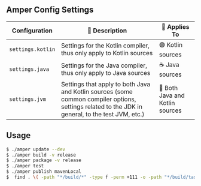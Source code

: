 ## Amper Config Settings

| Configuration     | 📝 Description                                                                                                                                    | 🎯 Applies To                   |
|-------------------|---------------------------------------------------------------------------------------------------------------------------------------------------|---------------------------------|
| `settings.kotlin` | Settings for the Kotlin compiler, thus only apply to Kotlin sources                                                                               | 🟣 Kotlin sources               |
| `settings.java`   | Settings for the Java compiler, thus only apply to Java sources                                                                                   | ☕ Java sources                  |
| `settings.jvm`    | Settings that apply to both Java and Kotlin sources (some common compiler options, settings related to the JDK in general, to the test JVM, etc.) | 🔄 Both Java and Kotlin sources |

## Usage

```bash
$ ./amper update --dev
$ ./amper build -v release
$ ./amper package -v release
$ ./amper test
$ ./amper publish mavenLocal
$  find . \( -path "*/build/*" -type f -perm +111 -o -path "*/build/tasks/*executableJar*/*.jar" \) | grep -v -E "(test|debug|dSYM)" | xargs du -h | sort -hr
```